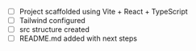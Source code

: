 - [ ] Project scaffolded using Vite + React + TypeScript
- [ ] Tailwind configured
- [ ] src structure created
- [ ] README.md added with next steps
